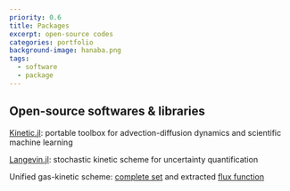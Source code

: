 ```yaml
---
priority: 0.6
title: Packages
excerpt: open-source codes
categories: portfolio
background-image: hanaba.png
tags:
  - software
  - package
---
```


## Open-source softwares & libraries

[Kinetic.jl](https://github.com/vavrines/Kinetic.jl): portable toolbox for advection-diffusion dynamics and scientific machine learning

[Langevin.jl](https://github.com/vavrines/Langevin.jl): stochastic kinetic scheme for uncertainty quantification

Unified gas-kinetic scheme: [complete set](https://github.com/vavrines/UGKS) and extracted [flux function](https://github.com/vavrines/UGKSFlux)
